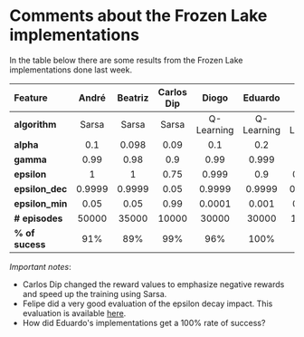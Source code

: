 # Comments about the Frozen Lake implementations 

In the table below there are some results from the Frozen Lake implementations done last week. 

| Feature	| André	| Beatriz |	Carlos Dip | Diogo | Eduardo	| Felipe | 	Henrique | 	Letícia	| Lucas	 | Matheus |	Nívea |
|:----------|:-----:|:-----:|:-----:|:-----:|:-----:|:-----:|:-----:|:-----:|:-----:|:-----:|:-----:|
|**algorithm**|	Sarsa	|Sarsa	|Sarsa	|Q-Learning	|Q-Learning	|Q-Learning	|Q Learning	|Sarsa	|Sarsa	|Sarsa	|Sarsa|
|**alpha**|	0.1	| 0.098 |	0.09	| 0.1 |	0.2 |	0.1 |	0.1 |	0.03 |	0.2 |	0.05 |	0.12|
|**gamma**|	0.99	|0.98	|0.9	|0.99	|0.999	|0.99	|0.9	|0.98	|1	|0.95|	0.99|
|**epsilon**|	1	|1	| 0.75 |	0.999 |	0.9	| 0.9999 |	1	| 0.98 |	1 |	0.95 |	0.9|
|**epsilon_dec**|	0.9999	|0.9999	|0.05	|0.9999	|0.9999	|0.99996	|0.9999	|0.9999	|0.99|	0.9999 |	0.9999|
|**epsilon_min**|	0.05	|0.05|	0.99|	0.0001|	0.001|	0.0001|	0.1	|0.0001|	0.5|	0.0001|	0.0001|
|**# episodes**|50000	| 35000 |	10000 |	30000 |	30000 |	100000 |	10000 |	18000 |	500000 |	20000 |	30000 |
|**% of sucess**|	91%|	89%|	99%|	96%|	100%|	99%|	91%|	86%|	97%|	81%|	94%|

*Important notes*: 

* Carlos Dip changed the reward values to emphasize negative rewards and speed up the training using Sarsa.
* Felipe did a very good evaluation of the epsilon decay impact. This evaluation is available [here](https://github.com/insper-classroom/frozen-lake-felipeschiavinato/blob/main/README.md).
* How did Eduardo's implementations get a 100% rate of success?   